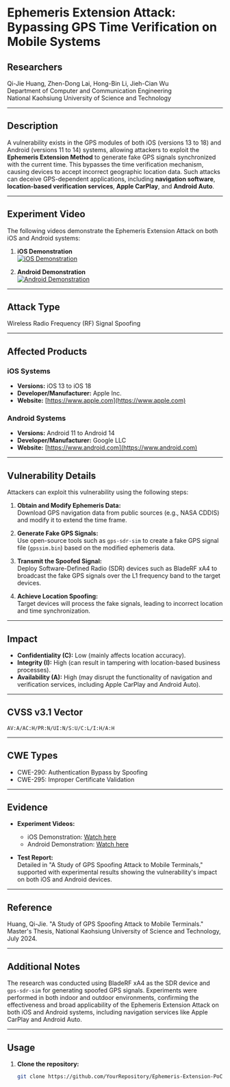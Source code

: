 # Ephemeris Extension Attack: Bypassing GPS Time Verification on Mobile Systems

## Researchers
Qi-Jie Huang, Zhen-Dong Lai, Hong-Bin Li, Jieh-Cian Wu  
Department of Computer and Communication Engineering  
National Kaohsiung University of Science and Technology  

---

## Description
A vulnerability exists in the GPS modules of both iOS (versions 13 to 18) and Android (versions 11 to 14) systems, allowing attackers to exploit the **Ephemeris Extension Method** to generate fake GPS signals synchronized with the current time. This bypasses the time verification mechanism, causing devices to accept incorrect geographic location data. Such attacks can deceive GPS-dependent applications, including **navigation software**, **location-based verification services**, **Apple CarPlay**, and **Android Auto**.

---

## Experiment Video
The following videos demonstrate the Ephemeris Extension Attack on both iOS and Android systems:  

1. **iOS Demonstration**  
   [![iOS Demonstration](https://img.youtube.com/vi/TGCezlx4FQI/0.jpg)](https://youtu.be/TGCezlx4FQI)

2. **Android Demonstration**  
   [![Android Demonstration](https://img.youtube.com/vi/Zb3lNryc4sc/0.jpg)](https://youtu.be/Zb3lNryc4sc)

---

## Attack Type
Wireless Radio Frequency (RF) Signal Spoofing  

---

## Affected Products

### iOS Systems
- **Versions:** iOS 13 to iOS 18  
- **Developer/Manufacturer:** Apple Inc.  
- **Website:** [https://www.apple.com](https://www.apple.com)

### Android Systems
- **Versions:** Android 11 to Android 14  
- **Developer/Manufacturer:** Google LLC  
- **Website:** [https://www.android.com](https://www.android.com)

---

## Vulnerability Details
Attackers can exploit this vulnerability using the following steps:

1. **Obtain and Modify Ephemeris Data:**  
   Download GPS navigation data from public sources (e.g., NASA CDDIS) and modify it to extend the time frame.

2. **Generate Fake GPS Signals:**  
   Use open-source tools such as `gps-sdr-sim` to create a fake GPS signal file (`gpssim.bin`) based on the modified ephemeris data.

3. **Transmit the Spoofed Signal:**  
   Deploy Software-Defined Radio (SDR) devices such as BladeRF xA4 to broadcast the fake GPS signals over the L1 frequency band to the target devices.

4. **Achieve Location Spoofing:**  
   Target devices will process the fake signals, leading to incorrect location and time synchronization.

---

## Impact
- **Confidentiality (C):** Low (mainly affects location accuracy).  
- **Integrity (I):** High (can result in tampering with location-based business processes).  
- **Availability (A):** High (may disrupt the functionality of navigation and verification services, including Apple CarPlay and Android Auto).

---

## CVSS v3.1 Vector
`AV:A/AC:H/PR:N/UI:N/S:U/C:L/I:H/A:H`

---

## CWE Types
- CWE-290: Authentication Bypass by Spoofing  
- CWE-295: Improper Certificate Validation  

---

## Evidence
- **Experiment Videos:**  
  - iOS Demonstration: [Watch here](https://youtu.be/TGCezlx4FQI)  
  - Android Demonstration: [Watch here](https://youtu.be/Zb3lNryc4sc)

- **Test Report:**  
  Detailed in "A Study of GPS Spoofing Attack to Mobile Terminals," supported with experimental results showing the vulnerability's impact on both iOS and Android devices.

---

## Reference
Huang, Qi-Jie. "A Study of GPS Spoofing Attack to Mobile Terminals." Master's Thesis, National Kaohsiung University of Science and Technology, July 2024.  

---

## Additional Notes
The research was conducted using BladeRF xA4 as the SDR device and `gps-sdr-sim` for generating spoofed GPS signals. Experiments were performed in both indoor and outdoor environments, confirming the effectiveness and broad applicability of the Ephemeris Extension Attack on both iOS and Android systems, including navigation services like Apple CarPlay and Android Auto.

---

## Usage
1. **Clone the repository:**
   ```bash
   git clone https://github.com/YourRepository/Ephemeris-Extension-PoC.git

